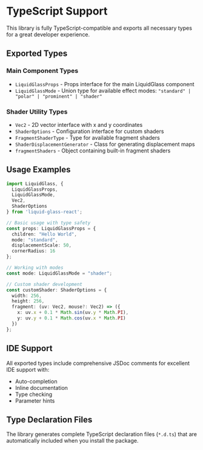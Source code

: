 # TypeScript Support

This library is fully TypeScript-compatible and exports all necessary types for a great developer experience.

## Exported Types

### Main Component Types

- `LiquidGlassProps` - Props interface for the main LiquidGlass component
- `LiquidGlassMode` - Union type for available effect modes: `"standard" | "polar" | "prominent" | "shader"`

### Shader Utility Types

- `Vec2` - 2D vector interface with x and y coordinates
- `ShaderOptions` - Configuration interface for custom shaders
- `FragmentShaderType` - Type for available fragment shaders
- `ShaderDisplacementGenerator` - Class for generating displacement maps
- `fragmentShaders` - Object containing built-in fragment shaders

## Usage Examples

```typescript
import LiquidGlass, { 
  LiquidGlassProps, 
  LiquidGlassMode,
  Vec2,
  ShaderOptions 
} from 'liquid-glass-react';

// Basic usage with type safety
const props: LiquidGlassProps = {
  children: "Hello World",
  mode: "standard",
  displacementScale: 50,
  cornerRadius: 16
};

// Working with modes
const mode: LiquidGlassMode = "shader";

// Custom shader development
const customShader: ShaderOptions = {
  width: 256,
  height: 256,
  fragment: (uv: Vec2, mouse?: Vec2) => ({
    x: uv.x + 0.1 * Math.sin(uv.y * Math.PI),
    y: uv.y + 0.1 * Math.cos(uv.x * Math.PI)
  })
};
```

## IDE Support

All exported types include comprehensive JSDoc comments for excellent IDE support with:
- Auto-completion
- Inline documentation
- Type checking
- Parameter hints

## Type Declaration Files

The library generates complete TypeScript declaration files (`*.d.ts`) that are automatically included when you install the package.
